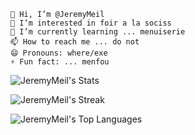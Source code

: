 
    👋 Hi, I’m @JeremyMeil
    👀 I’m interested in foir a la sociss
    🌱 I’m currently learning ... menuiserie
    📫 How to reach me ... do not
    😄 Pronouns: where/exe
    ⚡ Fun fact: ... menfou


![JeremyMeil's Stats](https://github-readme-stats.vercel.app/api?username=JeremyMeil&theme=vue-dark&show_icons=true&hide_border=true&count_private=true)


![JeremyMeil's Streak](https://github-readme-streak-stats.herokuapp.com/?user=JeremyMeil&theme=vue-dark&hide_border=true)


![JeremyMeil's Top Languages](https://github-readme-stats.vercel.app/api/top-langs/?username=JeremyMeil&theme=vue-dark&show_icons=true&hide_border=true&layout=compact)
